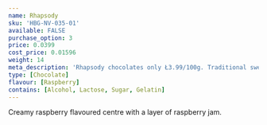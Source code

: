 ```yaml
---
name: Rhapsody
sku: 'HBG-NV-035-01'
available: FALSE
purchase_option: 3
price: 0.0399
cost_price: 0.01596
weight: 14
meta_description: 'Rhapsody chocolates only Ł3.99/100g. Traditional sweets and more at Humbugs Confectionery Store. Specialists in satisfying your sweet tooth!'
type: [Chocolate]
flavour: [Raspberry]
contains: [Alcohol, Lactose, Sugar, Gelatin]
---
```

Creamy raspberry flavoured centre with a layer of raspberry jam.